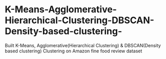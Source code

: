 # K-Means-Agglomerative-Hierarchical-Clustering-DBSCAN-Density-based-clustering-
Built K-Means, Agglomerative(Hierarchical Clustering) &amp; DBSCAN(Density based clustering) Clustering on Amazon fine food review dataset
